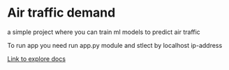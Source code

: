 # Air traffic demand
a simple project where you can train ml models to predict air traffic

To run app you need run app.py module and stlect by localhost ip-address

[Link to explore docs](https://docs.google.com/document/d/1VY7WyV-L9YLIPerPVLMMHbKr2x8dziFg/edit?usp=sharing&ouid=100399733654366222915&rtpof=true&sd=true)
